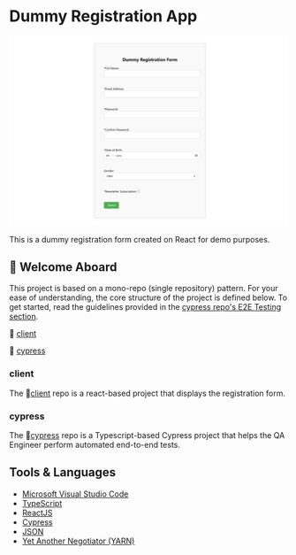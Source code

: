 # Dummy Registration App

![App Screenshot](content/app_screenshot.webp)

This is a dummy registration form created on React for demo purposes.

## 👋 Welcome Aboard

This project is based on a mono-repo (single repository) pattern. For your ease of understanding, the core structure of the project is defined below. To get started, read the guidelines provided in the [cypress repo's E2E Testing section](cypress/README.md).

📁 [client](#client)

📁 [cypress](#cypress)

### client

The 📁[client](client/) repo is a react-based project that displays the registration form.

### cypress

The 📁[cypress](cypress/) repo is a Typescript-based Cypress project that helps the QA Engineer perform automated end-to-end tests.

## Tools & Languages

- [Microsoft Visual Studio Code](https://code.visualstudio.com/download)
- [TypeScript](https://code.visualstudio.com/docs/languages/typescript)
- [ReactJS](https://reactjs.org/)
- [Cypress](https://yarnpkg.com/package/cypress)
- [JSON](https://www.json.org/)
- [Yet Another Negotiator (YARN)](https://yarnpkg.com/)
